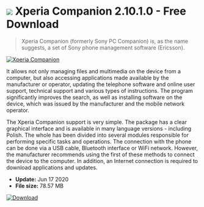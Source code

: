 # ![](https://cdn.softexe.net/static/icon/0/xperia-companion-9184.png) Xperia Companion 2.10.1.0  - Free Download

> Xperia Companion (formerly Sony PC Companion) is, as the name suggests, a set of Sony phone management software (Ericsson).

[![Xperia Companion](https://gallery.dpcdn.pl/imgc/Tools/2891/g_-_420x350_1.5_-_x20160530230302_0.png)](https://softexe.net/win/hobbies-lifestyle/mobile/xperia-companion:aphd.html)

It allows not only managing files and multimedia on the device from a computer, but also accessing applications made available by the manufacturer or operator, updating the telephone software and online user support, technical support and various types of instructions. The program significantly improves the search, as well as installing software on the device, which was issued by the manufacturer and the mobile network operator.
 
 The Xperia Companion support is very simple. The package has a clear graphical interface and is available in many language versions - including Polish. The whole has been divided into several modules responsible for performing specific tasks and operations. The connection with the phone can be done via a USB cable, Bluetooth interface or WiFi network. However, the manufacturer recommends using the first of these methods to connect the device to the computer. In addition, an Internet connection is required to download applications and updates.


- **Update:** Jun 17 2020
- **File size:** 78.57 MB

[![Download](https://cdn.softexe.net/static/img/download.png)](https://softexe.net/win/hobbies-lifestyle/mobile/xperia-companion:aphd.html)


